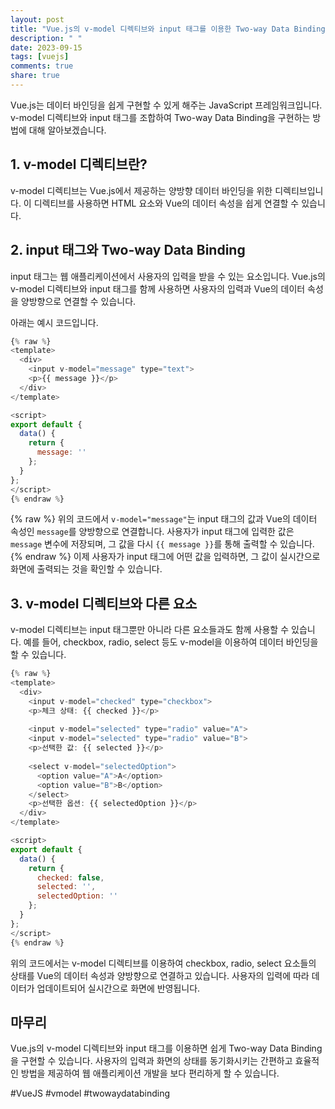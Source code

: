 ```yaml
---
layout: post
title: "Vue.js의 v-model 디렉티브와 input 태그를 이용한 Two-way Data Binding 구현 방법"
description: " "
date: 2023-09-15
tags: [vuejs]
comments: true
share: true
---
```


Vue.js는 데이터 바인딩을 쉽게 구현할 수 있게 해주는 JavaScript 프레임워크입니다. v-model 디렉티브와 input 태그를 조합하여 Two-way Data Binding을 구현하는 방법에 대해 알아보겠습니다.

## 1. v-model 디렉티브란?

v-model 디렉티브는 Vue.js에서 제공하는 양방향 데이터 바인딩을 위한 디렉티브입니다. 이 디렉티브를 사용하면 HTML 요소와 Vue의 데이터 속성을 쉽게 연결할 수 있습니다.

## 2. input 태그와 Two-way Data Binding

input 태그는 웹 애플리케이션에서 사용자의 입력을 받을 수 있는 요소입니다. Vue.js의 v-model 디렉티브와 input 태그를 함께 사용하면 사용자의 입력과 Vue의 데이터 속성을 양방향으로 연결할 수 있습니다.

아래는 예시 코드입니다.

```javascript
{% raw %}
<template>
  <div>
    <input v-model="message" type="text">
    <p>{{ message }}</p>
  </div>
</template>

<script>
export default {
  data() {
    return {
      message: ''
    };
  }
};
</script>
{% endraw %}
```
{% raw %}
위의 코드에서 `v-model="message"`는 input 태그의 값과 Vue의 데이터 속성인 `message`를 양방향으로 연결합니다. 사용자가 input 태그에 입력한 값은 `message` 변수에 저장되며, 그 값을 다시 `{{ message }}`를 통해 출력할 수 있습니다.
{% endraw %}
이제 사용자가 input 태그에 어떤 값을 입력하면, 그 값이 실시간으로 화면에 출력되는 것을 확인할 수 있습니다.

## 3. v-model 디렉티브와 다른 요소

v-model 디렉티브는 input 태그뿐만 아니라 다른 요소들과도 함께 사용할 수 있습니다. 예를 들어, checkbox, radio, select 등도 v-model을 이용하여 데이터 바인딩을 할 수 있습니다.

```javascript
{% raw %}
<template>
  <div>
    <input v-model="checked" type="checkbox">
    <p>체크 상태: {{ checked }}</p>
    
    <input v-model="selected" type="radio" value="A">
    <input v-model="selected" type="radio" value="B">
    <p>선택한 값: {{ selected }}</p>
    
    <select v-model="selectedOption">
      <option value="A">A</option>
      <option value="B">B</option>
    </select>
    <p>선택한 옵션: {{ selectedOption }}</p>
  </div>
</template>

<script>
export default {
  data() {
    return {
      checked: false,
      selected: '',
      selectedOption: ''
    };
  }
};
</script>
{% endraw %}
```

위의 코드에서는 v-model 디렉티브를 이용하여 checkbox, radio, select 요소들의 상태를 Vue의 데이터 속성과 양방향으로 연결하고 있습니다. 사용자의 입력에 따라 데이터가 업데이트되어 실시간으로 화면에 반영됩니다.

## 마무리

Vue.js의 v-model 디렉티브와 input 태그를 이용하면 쉽게 Two-way Data Binding을 구현할 수 있습니다. 사용자의 입력과 화면의 상태를 동기화시키는 간편하고 효율적인 방법을 제공하여 웹 애플리케이션 개발을 보다 편리하게 할 수 있습니다.

#VueJS #vmodel #twowaydatabinding